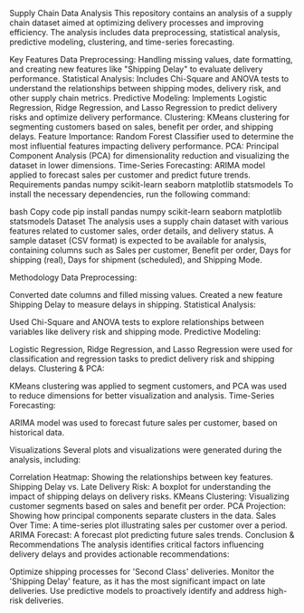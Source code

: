 Supply Chain Data Analysis
This repository contains an analysis of a supply chain dataset aimed at optimizing delivery processes and improving efficiency. The analysis includes data preprocessing, statistical analysis, predictive modeling, clustering, and time-series forecasting.

Key Features
Data Preprocessing: Handling missing values, date formatting, and creating new features like "Shipping Delay" to evaluate delivery performance.
Statistical Analysis: Includes Chi-Square and ANOVA tests to understand the relationships between shipping modes, delivery risk, and other supply chain metrics.
Predictive Modeling: Implements Logistic Regression, Ridge Regression, and Lasso Regression to predict delivery risks and optimize delivery performance.
Clustering: KMeans clustering for segmenting customers based on sales, benefit per order, and shipping delays.
Feature Importance: Random Forest Classifier used to determine the most influential features impacting delivery performance.
PCA: Principal Component Analysis (PCA) for dimensionality reduction and visualizing the dataset in lower dimensions.
Time-Series Forecasting: ARIMA model applied to forecast sales per customer and predict future trends.
Requirements
pandas
numpy
scikit-learn
seaborn
matplotlib
statsmodels
To install the necessary dependencies, run the following command:

bash
Copy code
pip install pandas numpy scikit-learn seaborn matplotlib statsmodels
Dataset
The analysis uses a supply chain dataset with various features related to customer sales, order details, and delivery status. A sample dataset (CSV format) is expected to be available for analysis, containing columns such as Sales per customer, Benefit per order, Days for shipping (real), Days for shipment (scheduled), and Shipping Mode.

Methodology
Data Preprocessing:

Converted date columns and filled missing values.
Created a new feature Shipping Delay to measure delays in shipping.
Statistical Analysis:

Used Chi-Square and ANOVA tests to explore relationships between variables like delivery risk and shipping mode.
Predictive Modeling:

Logistic Regression, Ridge Regression, and Lasso Regression were used for classification and regression tasks to predict delivery risk and shipping delays.
Clustering & PCA:

KMeans clustering was applied to segment customers, and PCA was used to reduce dimensions for better visualization and analysis.
Time-Series Forecasting:

ARIMA model was used to forecast future sales per customer, based on historical data.


Visualizations
Several plots and visualizations were generated during the analysis, including:

Correlation Heatmap: Showing the relationships between key features.
Shipping Delay vs. Late Delivery Risk: A boxplot for understanding the impact of shipping delays on delivery risks.
KMeans Clustering: Visualizing customer segments based on sales and benefit per order.
PCA Projection: Showing how principal components separate clusters in the data.
Sales Over Time: A time-series plot illustrating sales per customer over a period.
ARIMA Forecast: A forecast plot predicting future sales trends.
Conclusion & Recommendations
The analysis identifies critical factors influencing delivery delays and provides actionable recommendations:

Optimize shipping processes for 'Second Class' deliveries.
Monitor the 'Shipping Delay' feature, as it has the most significant impact on late deliveries.
Use predictive models to proactively identify and address high-risk deliveries.

